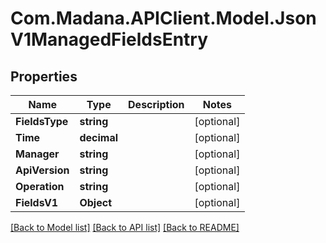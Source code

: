 
# Com.Madana.APIClient.Model.JsonV1ManagedFieldsEntry

## Properties

Name | Type | Description | Notes
------------ | ------------- | ------------- | -------------
**FieldsType** | **string** |  | [optional] 
**Time** | **decimal** |  | [optional] 
**Manager** | **string** |  | [optional] 
**ApiVersion** | **string** |  | [optional] 
**Operation** | **string** |  | [optional] 
**FieldsV1** | **Object** |  | [optional] 

[[Back to Model list]](../README.md#documentation-for-models)
[[Back to API list]](../README.md#documentation-for-api-endpoints)
[[Back to README]](../README.md)

